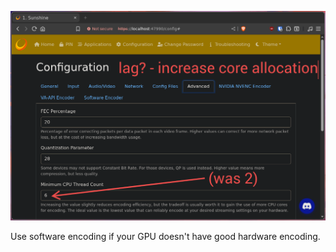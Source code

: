 ![sunshine_core_allocation](https://raw.githubusercontent.com/dillacorn/ahtarchy/refs/heads/main/extra_notes/screenshots_for_guides/sunshine/sunshine_core_allocation.png)

Use software encoding if your GPU doesn't have good hardware encoding.